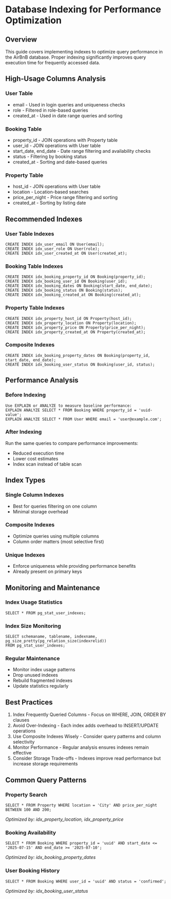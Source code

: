 # Database Indexing for Performance Optimization

## Overview

This guide covers implementing indexes to optimize query performance in the AirBnB database. Proper indexing significantly improves query execution time for frequently accessed data.

## High-Usage Columns Analysis

### User Table
- email - Used in login queries and uniqueness checks
- role - Filtered in role-based queries
- created_at - Used in date range queries and sorting

### Booking Table
- property_id - JOIN operations with Property table
- user_id - JOIN operations with User table
- start_date, end_date - Date range filtering and availability checks
- status - Filtering by booking status
- created_at - Sorting and date-based queries

### Property Table
- host_id - JOIN operations with User table
- location - Location-based searches
- price_per_night - Price range filtering and sorting
- created_at - Sorting by listing date

## Recommended Indexes

### User Table Indexes
```
CREATE INDEX idx_user_email ON User(email);
CREATE INDEX idx_user_role ON User(role);
CREATE INDEX idx_user_created_at ON User(created_at);
```

### Booking Table Indexes
```
CREATE INDEX idx_booking_property_id ON Booking(property_id);
CREATE INDEX idx_booking_user_id ON Booking(user_id);
CREATE INDEX idx_booking_dates ON Booking(start_date, end_date);
CREATE INDEX idx_booking_status ON Booking(status);
CREATE INDEX idx_booking_created_at ON Booking(created_at);
```

### Property Table Indexes
```
CREATE INDEX idx_property_host_id ON Property(host_id);
CREATE INDEX idx_property_location ON Property(location);
CREATE INDEX idx_property_price ON Property(price_per_night);
CREATE INDEX idx_property_created_at ON Property(created_at);
```

### Composite Indexes
```
CREATE INDEX idx_booking_property_dates ON Booking(property_id, start_date, end_date);
CREATE INDEX idx_booking_user_status ON Booking(user_id, status);
```

## Performance Analysis

### Before Indexing
```
Use EXPLAIN or ANALYZE to measure baseline performance:
EXPLAIN ANALYZE SELECT * FROM Booking WHERE property_id = 'uuid-value';
EXPLAIN ANALYZE SELECT * FROM User WHERE email = 'user@example.com';
```

### After Indexing
Run the same queries to compare performance improvements:
- Reduced execution time
- Lower cost estimates
- Index scan instead of table scan

## Index Types

### Single Column Indexes
- Best for queries filtering on one column
- Minimal storage overhead

### Composite Indexes
- Optimize queries using multiple columns
- Column order matters (most selective first)

### Unique Indexes
- Enforce uniqueness while providing performance benefits
- Already present on primary keys

## Monitoring and Maintenance

### Index Usage Statistics
```
SELECT * FROM pg_stat_user_indexes;
```

### Index Size Monitoring
```
SELECT schemaname, tablename, indexname, pg_size_pretty(pg_relation_size(indexrelid))
FROM pg_stat_user_indexes;
```

### Regular Maintenance
- Monitor index usage patterns
- Drop unused indexes
- Rebuild fragmented indexes
- Update statistics regularly

## Best Practices

1. Index Frequently Queried Columns - Focus on WHERE, JOIN, ORDER BY clauses
2. Avoid Over-Indexing - Each index adds overhead to INSERT/UPDATE operations
3. Use Composite Indexes Wisely - Consider query patterns and column selectivity
4. Monitor Performance - Regular analysis ensures indexes remain effective
5. Consider Storage Trade-offs - Indexes improve read performance but increase storage requirements

## Common Query Patterns

### Property Search
```
SELECT * FROM Property WHERE location = 'City' AND price_per_night BETWEEN 100 AND 200;
```
*Optimized by: idx_property_location, idx_property_price*

### Booking Availability
```
SELECT * FROM Booking WHERE property_id = 'uuid' AND start_date <= '2025-07-15' AND end_date >= '2025-07-10';
```
*Optimized by: idx_booking_property_dates*

### User Booking History
```
SELECT * FROM Booking WHERE user_id = 'uuid' AND status = 'confirmed';
```
*Optimized by: idx_booking_user_status*